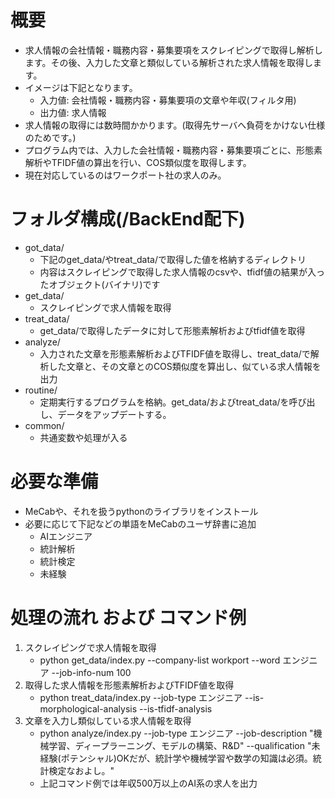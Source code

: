 # 概要
* 求人情報の会社情報・職務内容・募集要項をスクレイピングで取得し解析します。その後、入力した文章と類似している解析された求人情報を取得します。
* イメージは下記となります。
  * 入力値: 会社情報・職務内容・募集要項の文章や年収(フィルタ用)
  * 出力値: 求人情報
* 求人情報の取得には数時間かかります。(取得先サーバへ負荷をかけない仕様のためです。)
* プログラム内では、入力した会社情報・職務内容・募集要項ごとに、形態素解析やTFIDF値の算出を行い、COS類似度を取得します。
* 現在対応しているのはワークポート社の求人のみ。

# フォルダ構成(/BackEnd配下)
* got_data/
  * 下記のget_data/やtreat_data/で取得した値を格納するディレクトリ
  * 内容はスクレイピングで取得した求人情報のcsvや、tfidf値の結果が入ったオブジェクト(バイナリ)です
* get_data/
  * スクレイピングで求人情報を取得
* treat_data/
  * get_data/で取得したデータに対して形態素解析およびtfidf値を取得
* analyze/
  * 入力された文章を形態素解析およびTFIDF値を取得し、treat_data/で解析した文章と、その文章とのCOS類似度を算出し、似ている求人情報を出力
* routine/
  * 定期実行するプログラムを格納。get_data/およびtreat_data/を呼び出し、データをアップデートする。
* common/
  * 共通変数や処理が入る

# 必要な準備
* MeCabや、それを扱うpythonのライブラリをインストール
* 必要に応じて下記などの単語をMeCabのユーザ辞書に追加
  * AIエンジニア
  * 統計解析
  * 統計検定
  * 未経験

# 処理の流れ および コマンド例
1. スクレイピングで求人情報を取得
   * python get_data/index.py --company-list workport --word エンジニア --job-info-num 100
2. 取得した求人情報を形態素解析およびTFIDF値を取得
   * python treat_data/index.py --job-type エンジニア --is-morphological-analysis --is-tfidf-analysis
3. 文章を入力し類似している求人情報を取得
   * python analyze/index.py  --job-type エンジニア --job-description "機械学習、ディープラーニング、モデルの構築、R&D" --qualification "未経験(ポテンシャル)OKだが、統計学や機械学習や数学の知識は必須。統計検定なおよし。"
   * 上記コマンド例では年収500万以上のAI系の求人を出力
